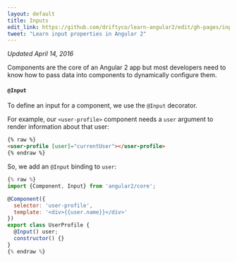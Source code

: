 ```yaml
---
layout: default
title: Inputs
edit_link: https://github.com/driftyco/learn-angular2/edit/gh-pages/inputs/index.md
tweet: "Learn input properties in Angular 2"
---
```



_Updated April 14, 2016_

Components are the core of an Angular 2 app but most developers need to know how to pass data into components to dynamically configure them.

#### `@Input`

To define an input for a component, we use the `@Input` decorator.

For example, our `<user-profile>` component needs a `user` argument to render information about that user:

```html
{% raw %}
<user-profile [user]="currentUser"></user-profile>
{% endraw %}
```

So, we add an `@Input` binding to `user`:

```javascript
{% raw %}
import {Component, Input} from 'angular2/core';

@Component({
  selector: 'user-profile',
  template: '<div>{{user.name}}</div>'
})
export class UserProfile {
  @Input() user;
  constructor() {}
}
{% endraw %}
```

